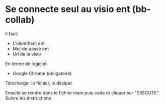 # Se connecte seul au visio ent (bb-collab)

Il faut:

- L'identifiant ent
- Mot de passe ent
- Url de la visio

En terme de logiciel:
- Google Chrome (obligatoire)

Télécharger le fichier, le déziper.

Ensuite se rendre dans le fichier main puis code et cliquer sur "EXECUTE".
Suivre les instructions
